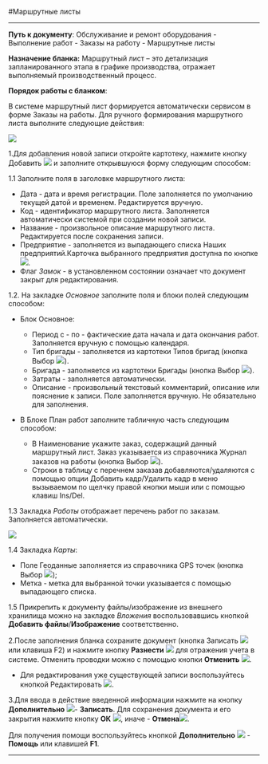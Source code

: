 ﻿#Маршрутные листы

----------

**Путь к документу**: Обслуживание и ремонт оборудования - Выполнение работ - Заказы на работу  - Маршрутные листы

**Назначение бланка:** Маршрутный лист – это детализация запланированного этапа в графике производства, отражает выполняемый производственный процесс.

**Порядок работы с бланком**:

В системе маршрутный лист формируется автоматически сервисом в форме Заказы на работы.  Для ручного формирования маршрутного листа выполните следующие действия:


![](topic:.Repair.AddFiles.Screenshot_2986.jpg)


1.Для добавления новой записи откройте картотеку, нажмите кнопку Добавить ![](topic:Repair.Repair.AddFiles.Btn_Add.png)  и заполните открывшуюся форму следующим способом:

1.1 Заполните поля в заголовке маршрутного листа:

  - Дата - дата и время регистрации. Поле заполняется по умолчанию текущей датой и временем. Редактируется вручную.
  - Код - идентификатор маршрутного листа. Заполняется автоматически системой при создании новой записи.
  - Название - произвольное описание маршрутного листа. Редактируется после сохранения записи.
  - Предприятие - заполняется из выпадающего списка Наших предприятий.Карточка выбранного предприятия доступна по кнопке![](topic:Repair.Repair.AddFiles.Btn_go.png).
  - Флаг *Замок* - в установленном состоянии означает что документ закрыт для редактирования.

1.2. На закладке *Основное* заполните поля и блоки полей следующим способом:

-  Блок Основное: 
    - Период с - по - фактические дата начала и дата окончания работ. Заполняется вручную с помощью календаря.
    - Тип бригады - заполняется из картотеки Типов бригад (кнопка Выбор ![](topic:Repair.Repair.AddFiles.Btn_select.png)).
    - Бригада - заполняется из картотеки Бригады (кнопка Выбор ![](topic:Repair.Repair.AddFiles.Btn_select.png)).
    - Затраты - заполняется автоматически.
    - Описание - произвольный текстовый комментарий, описание или пояснение к  записи. Поле заполняется вручную. Не обязательно для заполнения.

- В Блоке План работ заполните табличную часть следующим способом:
    - В Наименование укажите заказ, содержащий данный маршрутный лист. Заказ указывается из справочника Журнал заказов на работы (кнопка Выбор ![](topic:Repair.Repair.AddFiles.Btn_select.png)).
    - Строки в таблицу с перечнем заказав добавляются/удаляются с помощью опции Добавить кадр/Удалить кадр в меню вызываемом по щелчку правой кнопки мыши или с помощью клавиш Ins/Del.

1.3 Закладка *Работы* отображает перечень работ по заказам. Заполняется автоматически.

![](topic:.Repair.AddFiles.Screenshot_2987.jpg)

1.4 Закладка *Карты*:
  * Поле Геоданные заполняется из справочника GPS точек (кнопка Выбор ![](topic:Com.AddFiles.Buttons.Btn_select.png));
  * Метка - метка для выбранной точки указывается с помощью выпадающего списка.




1.5 Прикрепить к документу файлы/изображение из внешнего хранилища можно на закладке *Вложения* воспользовавшись кнопкой **Добавить файлы**/**Изображение** соответственно.

2.После заполнения бланка сохраните документ (кнопка Записать  ![](topic:Repair.Repair.AddFiles.Btn_OK.png)  или клавиша F2) и нажмите кнопку **Разнести**  ![](topic:Repair.Repair.AddFiles.Btn_Razntsti.png) для отражения учета в системе. Отменить проводки можно с помощью кнопки **Отменить** ![](topic:Repair.Repair.AddFiles.Btn_Otmena.png).

- Для редактирования уже существующей записи воспользуйтесь кнопкой Редактировать  ![](topic:Repair.Repair.AddFiles.Btn_Edit.png).  


3.Для ввода в действие введенной информации нажмите на кнопку **Дополнительно** ![](topic:Repair.Repair.AddFiles.Btn_OK.png)- **Записать**.
Для сохранения документа и его закрытия нажмите кнопку **ОК**
 ![](topic:Repair.Repair.AddFiles.Btn_Post.png), иначе  -  **Отмена**![](topic:Com.AddFiles.BtnCloseCancel.png). 
 
Для получения помощи воспользуйтесь кнопкой **Дополнительно** ![](topic:Com.AddFiles.Buttons.Btn_OK.png) - **Помощь** или клавишей **F1**.


----------
